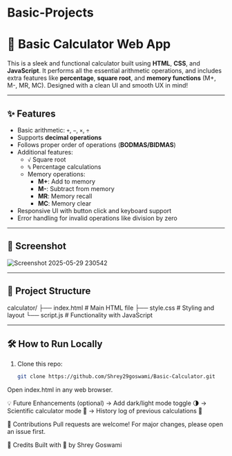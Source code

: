 # Basic-Projects
# 🔢 Basic Calculator Web App

This is a sleek and functional calculator built using **HTML**, **CSS**, and **JavaScript**. It performs all the essential arithmetic operations, and includes extra features like **percentage**, **square root**, and **memory functions** (M+, M-, MR, MC). Designed with a clean UI and smooth UX in mind!

---

## ✨ Features

- Basic arithmetic: `+`, `−`, `×`, `÷`
- Supports **decimal operations**
- Follows proper order of operations (**BODMAS/BIDMAS**)
- Additional features:
  - `√` Square root
  - `%` Percentage calculations
  - Memory operations:
    - **M+**: Add to memory
    - **M-**: Subtract from memory
    - **MR**: Memory recall
    - **MC**: Memory clear
- Responsive UI with button click and keyboard support
- Error handling for invalid operations like division by zero

---

## 📸 Screenshot


![Screenshot 2025-05-29 230542](https://github.com/user-attachments/assets/d3f1600f-a747-4c22-8808-a385d0da1cee)

---

## 📁 Project Structure

calculator/
├── index.html # Main HTML file
├── style.css # Styling and layout
└── script.js # Functionality with JavaScript

---

## 🛠️ How to Run Locally

1. Clone this repo:
   ```bash
   git clone https://github.com/Shrey29goswami/Basic-Calculator.git
Open index.html in any web browser.

💡 Future Enhancements (optional)
      -> Add dark/light mode toggle 🌗
      -> Scientific calculator mode 🔬
      -> History log of previous calculations 📜

🤝 Contributions
Pull requests are welcome! For major changes, please open an issue first.

🧠 Credits
Built with 💙 by Shrey Goswami

